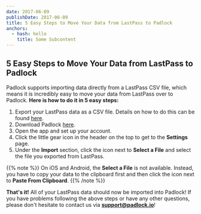 ```yaml
---
date: 2017-06-09
publishDate: 2017-06-09
title: 5 Easy Steps to Move Your Data from LastPass to Padlock
anchors:
  - hash: hello
    title: Some Subcontent
---
```


## 5 Easy Steps to Move Your Data from LastPass to Padlock

Padlock supports importing data directly from a LastPass CSV file, which means
it is incredibly easy to move your data from LastPass over to Padlock. **Here
is how to do it in 5 easy steps:**

1. Export your LastPass data as a CSV file. Details on how to do this can be
   found [here](https://lastpass.com/support.php?cmd=showfaq&id=1206).
2. Download Padlock [here](https://padlock.io/downloads/).
3. Open the app and set up your account.
4. Click the little gear icon in the header on the top to get to the
   **Settings** page.
5. Under the **Import** section, click the icon next to **Select a File** and
   select the file you exported from LastPass.

{{% note %}}
On iOS and Android, the **Select a File** is not available.
Instead, you have to copy your data to the clipboard first and then click the
icon next to **Paste From Clipboard**.
{{% /note %}}

**That's it!** All of your LastPass data should now be imported into Padlock!
If you have problems following the above steps or have any other questions,
please don't hesitate to contact us via
[**support@padlock.io**](mailto:support@padlock.io)!

